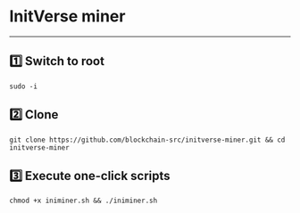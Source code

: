 # InitVerse miner
---
## 1️⃣ Switch to root
```
sudo -i
```

## 2️⃣ Clone
```
git clone https://github.com/blockchain-src/initverse-miner.git && cd initverse-miner
```

## 3️⃣ Execute one-click scripts
```
chmod +x iniminer.sh && ./iniminer.sh
```